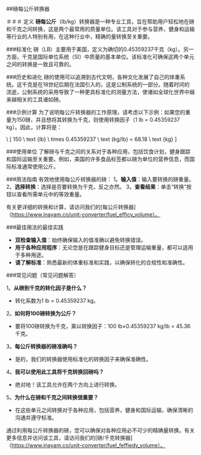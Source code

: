 ##磅每公斤转换器

＃＃＃ 定义
**磅每公斤**（lb/kg）转换器是一种专业工具，旨在帮助用户轻松地在磅和千克之间转换，这是两个最常用的质量单位。该工具对于参与营养，健身和运输等行业的人特别有用，在这种行业中，精确的量转换至关重要。

###标准化
磅（LB）主要用于美国，定义为确切的0.45359237千克（kg）。另一方面，千克是国际单位系统（SI）中质量的基本单位。该标准化可确保这两个单元之间的转换是一致且可靠的。

###历史和进化
磅的使用可以追溯到古代文明，各种文化发展了自己的体重系统。这千克是在18世纪后期在法国引入的，这是公制系统的一部分。随着时间的流逝，公制系统的采用导致了一种更具标准化的测量方法，使诸如全球化世界中越来越相关的工具诸如磅。

###示例计算
为了说明每公斤转换器的工作原理，请考虑以下示例：如果您的重量为150磅，并且想将其转换为千克，则使用转换因子（1 lb = 0.45359237 kg）。因此，计算将是：

\ [
150 \ text {lb} \ times 0.45359237 \ text {kg/lb} = 68.18 \ text {kg}
\]

###使用单位
了解磅与千克之间的关系对于各种应用，包括饮食计划，健身跟踪和国际运输至关重要。例如，美国的许多食品标签都以磅为单位的营养信息，而国际标准通常使用公斤。

###用法指南
有效地使用每公斤转换器的磅：
1。**输入值**：输入要转换的磅重量。
2。**选择转换**：选择是否要转换为千克，反之亦然。
3。**查看结果**：单击“转换”按钮以查看所需单元中的等效重量。

有关更详细的转换和计算，请访问我们的[每公斤转换器]（https://www.inayam.co/unit-converter/fuel_efficy_volume）。

###最佳用法的最佳实践
-  **双检查输入值**：始终确保输入的值准确以避免转换错误。
-  **用于各种应用程序**：无论您是在跟踪健身目标还是管理运输重量，都可以适用于多种用途。
-  **请了解标准**：熟悉最新的体重标准和实践，以确保转化的合规性和准确性。

###常见问题（常见问题解答）

1。**从磅到千克的转化因子是什么？**
- 转化系数为1 lb = 0.45359237 kg。

2。**如何将100磅转换为公斤？**
- 要将100磅转换为千克，乘以转换因子：100 lb×0.45359237 kg/lb = 45.36千克。

3。**每公斤转换器的磅准确吗？**
- 是的，我们的转换器使用标准化的转换因子来确保准确性。

4。**我可以使用此工具将千克转换回磅吗？**
- 绝对地！该工具允许在两个方向上进行转换。

5。**为什么在磅和千克之间转换很重要？**
- 在这些单元之间转换对于各种应用，包括营养，健身和国际运输，确保清晰的沟通并遵守标准。

通过利用每公斤转换器的磅，您可以确保对各种应用必不可少的精确量转换。有关更多信息并访问该工具，请访问我们的[磅/千克转换器]（https://www.inayam.co/unit-converter/fuel_feffiedy_volume）。
